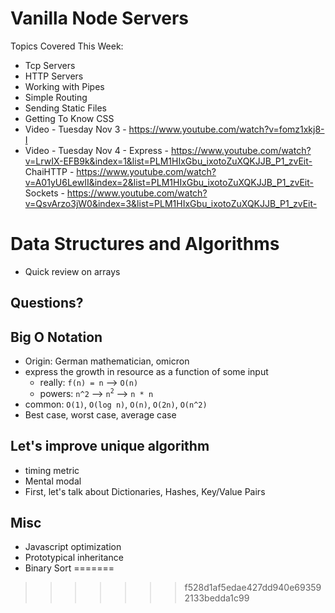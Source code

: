# Vanilla Node Servers

Topics Covered This Week:

  * Tcp Servers
  * HTTP Servers
  * Working with Pipes
  * Simple Routing
  * Sending Static Files
  * Getting To Know CSS
  * Video - Tuesday Nov 3 - https://www.youtube.com/watch?v=fomz1xkj8-I
  * Video - Tuesday Nov 4 - Express - https://www.youtube.com/watch?v=LrwIX-EFB9k&index=1&list=PLM1HIxGbu_ixotoZuXQKJJB_P1_zvEit- ChaiHTTP - https://www.youtube.com/watch?v=A01yU6LewII&index=2&list=PLM1HIxGbu_ixotoZuXQKJJB_P1_zvEit- Sockets - https://www.youtube.com/watch?v=QsvArzo3jW0&index=3&list=PLM1HIxGbu_ixotoZuXQKJJB_P1_zvEit-

# Data Structures and Algorithms
* Quick review on arrays

## Questions?

## Big O Notation
* Origin: German mathematician, omicron
* express the growth in resource as a function of some input
	* really: `f(n) = n` --> `O(n)`
	* powers: `n^2` --> `n`<sup>`2`</sup> --> `n * n`
* common: `O(1)`, `O(log n)`, `O(n)`, `O(2n)`, `O(n^2)`
* Best case, worst case, average case

## Let's improve unique algorithm
* timing metric
* Mental modal
* First, let's talk about Dictionaries, Hashes, Key/Value Pairs

## Misc
* Javascript optimization
* Prototypical inheritance
* Binary Sort
=======

>>>>>>> f528d1af5edae427dd940e693592133bedda1c99
